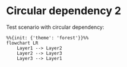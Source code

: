 # Circular dependency 2

Test scenario with circular dependency:

```mermaid
%%{init: {'theme': 'forest'}}%%
flowchart LR
    Layer1 --> Layer2
    Layer2 --> Layer3
    Layer3 --> Layer1
```
